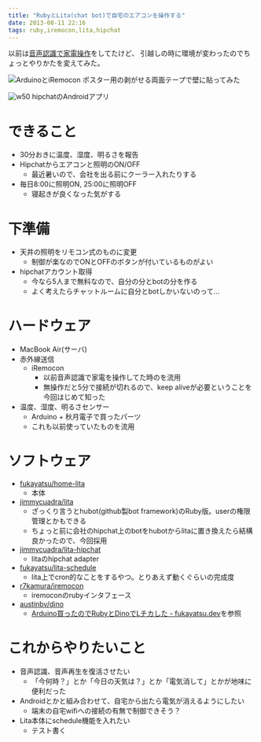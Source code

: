 ```yaml
---
title: "RubyとLita(chat bot)で自宅のエアコンを操作する"
date: 2013-08-11 22:16
tags: ruby,iremocon,lita,hipchat
---
```


以前は[音声認識で家電操作](https://github.com/fukayatsu/room_bot/blob/master/julius/roombot.rb)をしてたけど、
引越しの時に環境が変わったのでちょっとやりかたを変えてみた。

![ArduinoとiRemocon](https://lh6.googleusercontent.com/-kIVBmVmPATk/UgOX0He2ECI/AAAAAAAAPFs/QtRvi0Pc464/w701-h526-no/IMG_20130808_220558.jpg)
ポスター用の剥がせる両面テープで壁に貼ってみた

![w50](https://dl.dropboxusercontent.com/u/85825/blog/image/20130811/home-lita.png)
hipchatのAndroidアプリ

# できること
- 30分おきに温度、湿度、明るさを報告
- Hipchatからエアコンと照明のON/OFF
    - 最近暑いので、会社を出る前にクーラー入れたりする
- 毎日8:00に照明ON, 25:00に照明OFF
    - 寝起きが良くなった気がする

# 下準備
- 天井の照明をリモコン式のものに変更
    - 制御が楽なのでONとOFFのボタンが付いているものがよい
- hipchatアカウント取得
    - 今なら5人まで無料なので、自分の分とbotの分を作る
    - よく考えたらチャットルームに自分とbotしかいないのって...

# ハードウェア
- MacBook Air(サーバ)
- 赤外線送信
    - iRemocon
        - 以前音声認識で家電を操作してた時のを流用
        - 無操作だと5分で接続が切れるので、keep aliveが必要ということを今回はじめて知った
- 温度、湿度、明るさセンサー
    - Arduino + 秋月電子で買ったパーツ
    - これも以前使っていたものを流用

# ソフトウェア
- [fukayatsu/home-lita](https://github.com/fukayatsu/home-lita)
    - 本体
- [jimmycuadra/lita](https://github.com/jimmycuadra/lita)
    - ざっくり言うとhubot(github製bot framework)のRuby版。userの権限管理とかもできる
    - ちょっと前に会社のhipchat上のbotをhubotからlitaに置き換えたら結構良かったので、今回採用
- [jimmycuadra/lita-hipchat](https://github.com/jimmycuadra/lita-hipchat)
    - litaのhipchat adapter
- [fukayatsu/lita-schedule](https://github.com/fukayatsu/lita-schedule)
    - lita上でcron的なことをするやつ。とりあえず動くぐらいの完成度
- [r7kamura/iremocon](https://github.com/r7kamura/iremocon)
    - iremoconのrubyインタフェース
- [austinbv/dino](https://github.com/austinbv/dino)
    - [Arduino買ったのでRubyとDinoでLチカした - fukayatsu.dev](http://blog.fukayatsu.com/2013/01/23/hello-arduino-with-ruby-and-dino/)を参照

# これからやりたいこと
- 音声認識、音声再生を復活させたい
    - 「今何時？」とか「今日の天気は？」とか「電気消して」とかが地味に便利だった
- Androidとかと組み合わせて、自宅から出たら電気が消えるようにしたい
    - 端末の自宅wifiへの接続の有無で制御できそう？
- Lita本体にschedule機能を入れたい
    - テスト書く
